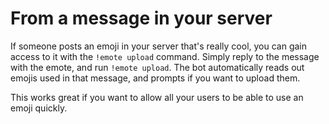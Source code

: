 # From a message in your server

If someone posts an emoji in your server that's really cool, you can gain access to it with the `!emote upload` command. 
Simply reply to the message with the emote, and run `!emote upload`.
The bot automatically reads out emojis used in that message, and prompts if you want to upload them.

This works great if you want to allow all your users to be able to use an emoji quickly.